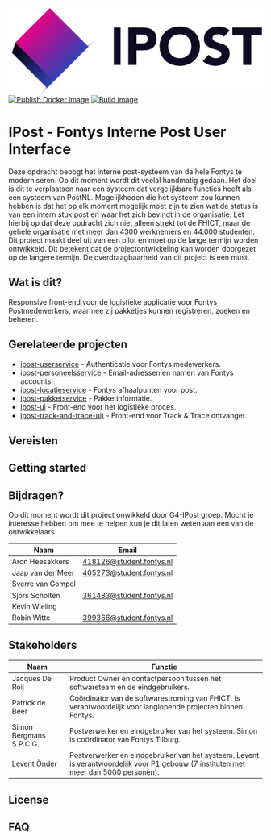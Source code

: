 ![Logo](https://github.com/FIPost/docs/blob/master/assets/logo-name.png)
[![Publish Docker image](https://github.com/FIPost/pakketservice/actions/workflows/docker-publish.yml/badge.svg)](https://github.com/FIPost/ui/actions/workflows/docker-publish.yml)
[![Build image](https://github.com/FIPost/pakketservice/actions/workflows/build.yml/badge.svg)](https://github.com/FIPost/ui/actions/workflows/build.yml)

# IPost - Fontys Interne Post User Interface
Deze opdracht beoogt het interne post-systeem van de hele Fontys te moderniseren. Op dit moment wordt dit veelal handmatig gedaan. Het doel is dit te verplaatsen naar een systeem dat vergelijkbare functies heeft als een systeem van PostNL. Mogelijkheden die het systeem zou kunnen hebben is dat het op elk moment mogelijk moet zijn te zien wat de status is van een intern stuk post en waar het zich bevindt in de organisatie.
Let hierbij op dat deze opdracht zich niet alleen strekt tot de FHICT, maar de gehele organisatie met meer dan 4300 werknemers en 44.000 studenten.
Dit project maakt deel uit van een pilot en moet op de lange termijn worden ontwikkeld. Dit betekent dat de projectontwikkeling kan worden doorgezet op de langere termijn. De overdraagbaarheid van dit project is een must.

## Wat is dit?
Responsive front-end voor de logistieke applicatie voor Fontys Postmedewerkers, waarmee zij pakketjes kunnen registreren, zoeken en beheren.

## Gerelateerde projecten
- [ipost-userservice](https://git.fhict.nl/I418126/ipost-userservice) - Authenticatie voor Fontys medewerkers.
- [ipost-personeelsservice](https://git.fhict.nl/I418126/ipost-personeelsservice) - Email-adressen en namen van Fontys accounts.
- [ipost-locatieservice](https://git.fhict.nl/I418126/ipost-locatieservice) - Fontys afhaalpunten voor post.
- [ipost-pakketservice](https://git.fhict.nl/I418126/ipost-pakketservice) - Pakketinformatie.
- [ipost-ui](https://git.fhict.nl/I418126/ipost-ui) - Front-end voor het logistieke proces.
- [ipost-track-and-trace-ui)](https://git.fhict.nl/I418126/ipost-track-and-trace-ui) - Front-end voor Track & Trace ontvanger.

## Vereisten

## Getting started

## Bijdragen?
Op dit moment wordt dit project onwikkeld door G4-IPost groep. Mocht je interesse hebben om mee te helpen kun je dit laten weten aan een van de ontwikkelaars.

| Naam | Email |
| ------ | ------ |
| Aron Heesakkers | 418126@student.fontys.nl|
| Jaap van der Meer | 405273@student.fontys.nl |
| Sverre van Gompel |  |
| Sjors Scholten | 361483@student.fontys.nl |
| Kevin Wieling | |
| Robin Witte | 399366@student.fontys.nl |

## Stakeholders

| Naam | Functie |
| ------ | ------ |
| Jacques De Roij | Product Owner en contactpersoon tussen het softwareteam en de eindgebruikers. |
| Patrick de Beer | Coördinator van de softwarestroming van FHICT. Is verantwoordelijk voor langlopende projecten binnen Fontys. |
| Simon Bergmans S.P.C.G. | Postverwerker en eindgebruiker van het systeem. Simon is coördinator van Fontys Tilburg. |
| Levent Önder | Postverwerker en eindgebruiker van het systeem. Levent is verantwoordelijk voor P1 gebouw (7 instituten met meer dan 5000 personen). |

## License

## FAQ
